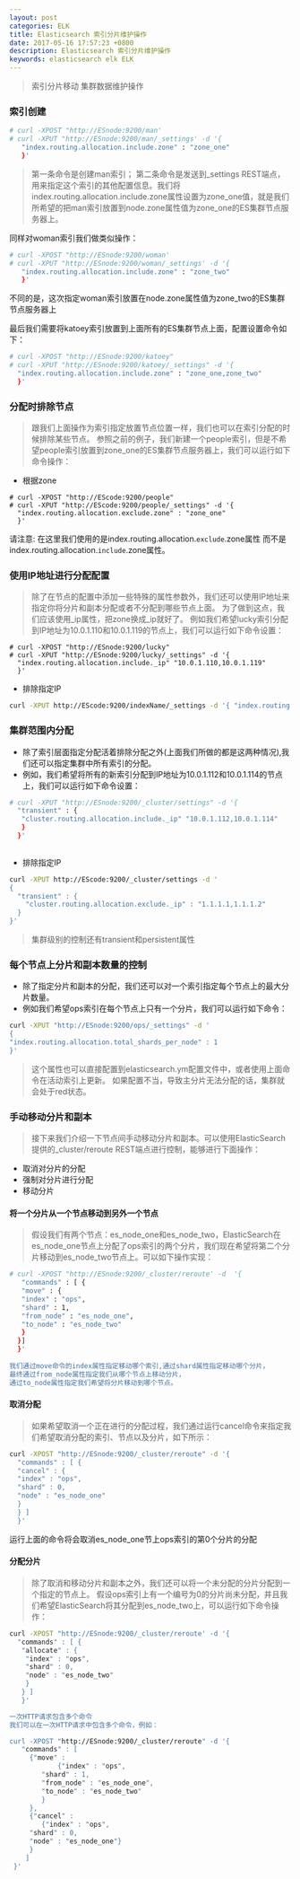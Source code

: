 ```yaml
---
layout: post
categories: ELK
title: Elasticsearch 索引分片维护操作
date: 2017-05-16 17:57:23 +0800
description: Elasticsearch 索引分片维护操作
keywords: elasticsearch elk ELK
---
```



>索引分片移动 集群数据维护操作


### 索引创建

``` sh
# curl -XPOST "http://ESnode:9200/man'
# curl -XPUT "http://ESnode:9200/man/_settings' -d '{
   "index.routing.allocation.include.zone" : "zone_one"
   }'
```
   
>第一条命令是创建man索引；
第二条命令是发送到_settings REST端点，用来指定这个索引的其他配置信息。我们将index.routing.allocation.include.zone属性设置为zone_one值，就是我们所希望的把man索引放置到node.zone属性值为zone_one的ES集群节点服务器上。

同样对woman索引我们做类似操作：

``` sh
# curl -XPOST "http://ESnode:9200/woman'
# curl -XPUT "http://ESnode:9200/woman/_settings' -d '{
   "index.routing.allocation.include.zone" : "zone_two"
   }'
```
不同的是，这次指定woman索引放置在node.zone属性值为zone_two的ES集群节点服务器上
 
 
最后我们需要将katoey索引放置到上面所有的ES集群节点上面，配置设置命令如下：

``` sh
# curl -XPOST "http://ESnode:9200/katoey"
# curl -XPUT "http://ESnode:9200/katoey/_settings" -d '{
  "index.routing.allocation.include.zone" : "zone_one,zone_two"
  }'

```
  
### 分配时排除节点
>跟我们上面操作为索引指定放置节点位置一样，我们也可以在索引分配的时候排除某些节点。
参照之前的例子，我们新建一个people索引，但是不希望people索引放置到zone_one的ES集群节点服务器上，我们可以运行如下命令操作：

- 根据zone

```
# curl -XPOST "http://EScode:9200/people"
# curl -XPUT "http://EScode:9200/people/_settings" -d '{
  "index.routing.allocation.exclude.zone" : "zone_one"
  }'
```

请注意:
在这里我们使用的是index.routing.allocation.`exclude`.zone属性
而不是index.routing.allocation.`include`.zone属性。


### 使用IP地址进行分配配置

>除了在节点的配置中添加一些特殊的属性参数外，我们还可以使用IP地址来指定你将分片和副本分配或者不分配到哪些节点上面。
>为了做到这点，我们应该使用_ip属性，把zone换成_ip就好了。
>例如我们希望lucky索引分配到IP地址为10.0.1.110和10.0.1.119的节点上，我们可以运行如下命令设置：

```
# curl -XPOST "http://ESnode:9200/lucky"
# curl -XPUT "http://ESnode:9200/lucky/_settings" -d '{
  "index.routing.allocation.include._ip" "10.0.1.110,10.0.1.119"
  }'
```

- 排除指定IP

``` bash
curl -XPUT http://EScode:9200/indexName/_settings -d '{ "index.routing.allocation.exclude._ip": "1.1.1.1,1.1.1.2"}'
```


### 集群范围内分配

- 除了索引层面指定分配活着排除分配之外(上面我们所做的都是这两种情况),我们还可以指定集群中所有索引的分配。
- 例如，我们希望将所有的新索引分配到IP地址为10.0.1.112和10.0.1.114的节点上，我们可以运行如下命令设置：
    
``` sh
# curl -XPUT "http://ESnode:9200/_cluster/settings" -d '{
  "transient" : {
   "cluster.routing.allocation.include._ip" "10.0.1.112,10.0.1.114"
   }
  }'
  
```

- 排除指定IP

``` bash
curl -XPUT http://EScode:9200/_cluster/settings -d '
{
  "transient" : {
    "cluster.routing.allocation.exclude._ip" : "1.1.1.1,1.1.1.2"
  }
}'
```

>集群级别的控制还有transient和persistent属性


### 每个节点上分片和副本数量的控制

- 除了指定分片和副本的分配，我们还可以对一个索引指定每个节点上的最大分片数量。
- 例如我们希望ops索引在每个节点上只有一个分片，我们可以运行如下命令：
    
``` sh
curl -XPUT "http://ESnode:9200/ops/_settings" -d '
{
"index.routing.allocation.total_shards_per_node" : 1
}'
```

>这个属性也可以直接配置到elasticsearch.ym配置文件中，或者使用上面命令在活动索引上更新。
>如果配置不当，导致主分片无法分配的话，集群就会处于red状态。

### 手动移动分片和副本
>接下来我们介绍一下节点间手动移动分片和副本。可以使用ElasticSearch提供的_cluster/reroute REST端点进行控制，能够进行下面操作：

- 取消对分片的分配
- 强制对分片进行分配
- 移动分片

#### 将一个分片从一个节点移动到另外一个节点
>假设我们有两个节点：es_node_one和es_node_two，ElasticSearch在es_node_one节点上分配了ops索引的两个分片，我们现在希望将第二个分片移动到es_node_two节点上。可以如下操作实现：

``` sh
# curl -XPOST "http://ESnode:9200/_cluster/reroute' -d  '{
   "commands" : [ {
   "move" : {
   "index" : "ops",
   "shard" : 1,
   "from_node" : "es_node_one",
   "to_node" : "es_node_two"
   }
  }]
  }'
  
我们通过move命令的index属性指定移动哪个索引,通过shard属性指定移动哪个分片，
最终通过from_node属性指定我们从哪个节点上移动分片，
通过to_node属性指定我们希望将分片移动到哪个节点。
```
 
#### 取消分配
>如果希望取消一个正在进行的分配过程，我们通过运行cancel命令来指定我们希望取消分配的索引、节点以及分片，如下所示：
    
``` sh
curl -XPOST "http://ESnode:9200/_cluster/reroute" -d '{
  "commands" : [ {
  "cancel" : {
  "index" : "ops",
  "shard" : 0,
  "node" : "es_node_one"
  }
  } ]
  }'
```
运行上面的命令将会取消es_node_one节上ops索引的第0个分片的分配

 
#### 分配分片
>除了取消和移动分片和副本之外，我们还可以将一个未分配的分片分配到一个指定的节点上。
假设ops索引上有一个编号为0的分片尚未分配，并且我们希望ElasticSearch将其分配到es_node_two上，可以运行如下命令操作：

    
``` sh
curl -XPOST "http://ESnode:9200/_cluster/reroute' -d '{
  "commands" : [ {
   "allocate" : {
    "index" : "ops",
    "shard" : 0,
    "node" : "es_node_two"
    }
   } ]
   }'

一次HTTP请求包含多个命令
我们可以在一次HTTP请求中包含多个命令，例如：

curl -XPOST "http://ESnode:9200/_cluster/reroute" -d '{
   "commands" : [
     {"move" : 
            {"index" : "ops", 
        "shard" : 1, 
        "from_node" : "es_node_one", 
        "to_node" : "es_node_two"
        }
     },
     {"cancel" : 
        {"index" : "ops", 
     "shard" : 0, 
     "node" : "es_node_one"}
     }
    ]
 }'
```



